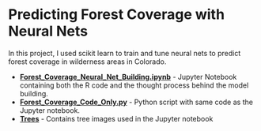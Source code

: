 # Predicting Forest Coverage with Neural Nets 

In this project, I used scikit learn to train and tune neural nets to predict forest coverage in wilderness areas in Colorado.

* [**Forest_Coverage_Neural_Net_Building.ipynb**](Forest_Coverage_Neural_Net_Building.ipynb) - Jupyter Notebook containing both the R code and the thought process behind the model building.<br>
* [**Forest_Coverage_Code_Only.py**](Forest_Coverage_Code_Only.r) - Python script with same code as the Jupyter notebook. <br>
* [**Trees**](Trees) - Contains tree images used in the Jupyter notebook

